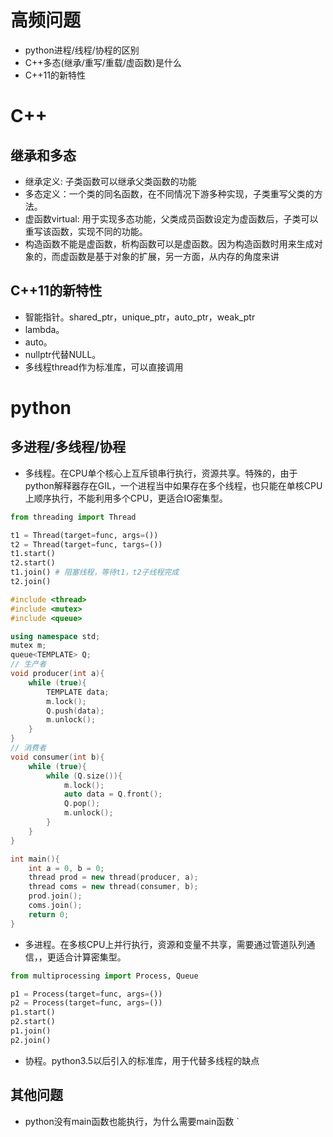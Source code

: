 # 高频问题
- python进程/线程/协程的区别
- C++多态(继承/重写/重载/虚函数)是什么
- C++11的新特性

# C++
## 继承和多态
- 继承定义: 子类函数可以继承父类函数的功能
- 多态定义：一个类的同名函数，在不同情况下游多种实现，子类重写父类的方法。
- 虚函数virtual: 用于实现多态功能，父类成员函数设定为虚函数后，子类可以重写该函数，实现不同的功能。
- 构造函数不能是虚函数，析构函数可以是虚函数。因为构造函数时用来生成对象的，而虚函数是基于对象的扩展，另一方面，从内存的角度来讲
  
## C++11的新特性
- 智能指针。shared_ptr，unique_ptr，auto_ptr，weak_ptr
- lambda。
- auto。
- nullptr代替NULL。
- 多线程thread作为标准库，可以直接调用

# python
## 多进程/多线程/协程
- 多线程。在CPU单个核心上互斥锁串行执行，资源共享。特殊的，由于python解释器存在GIL，一个进程当中如果存在多个线程，也只能在单核CPU上顺序执行，不能利用多个CPU，更适合IO密集型。
```python
from threading import Thread

t1 = Thread(target=func, args=())
t2 = Thread(target=func, targs=())
t1.start()
t2.start()
t1.join() # 阻塞线程，等待t1，t2子线程完成
t2.join()

```
```cpp
#include <thread>
#include <mutex>
#include <queue>

using namespace std;
mutex m;
queue<TEMPLATE> Q;
// 生产者
void producer(int a){
    while (true){
        TEMPLATE data;
        m.lock();
        Q.push(data);
        m.unlock();
    }
}
// 消费者
void consumer(int b){
    while (true){
        while (Q.size()){
            m.lock();
            auto data = Q.front();
            Q.pop();
            m.unlock();
        }
    }
}

int main(){
    int a = 0, b = 0;
    thread prod = new thread(producer, a);
    thread coms = new thread(consumer, b);
    prod.join();
    coms.join();
    return 0;
}
```
- 多进程。在多核CPU上并行执行，资源和变量不共享，需要通过管道队列通信，，更适合计算密集型。

```python
from multiprocessing import Process, Queue

p1 = Process(target=func, args=())
p2 = Process(target=func, args=())
p1.start()
p2.start()
p1.join()
p2.join()
```
- 协程。python3.5以后引入的标准库，用于代替多线程的缺点

## 其他问题
- python没有main函数也能执行，为什么需要main函数
`